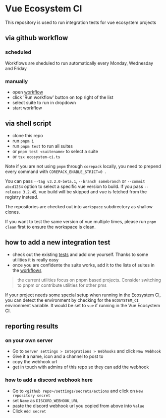 # Vue Ecosystem CI

This repository is used to run integration tests for vue ecosystem projects

## via github workflow

### scheduled

Workflows are sheduled to run automatically every Monday, Wednesday and Friday

### manually

- open [workflow](../../actions/workflows/ecosystem-ci-selected.yml)
- click 'Run workflow' button on top right of the list
- select suite to run in dropdown
- start workflow

## via shell script

- clone this repo
- run `pnpm i`
- run `pnpm test` to run all suites
- or `pnpm test <suitename>` to select a suite
- or `tsx ecosystem-ci.ts`

Note if you are not using `pnpm` through `corepack` locally, you need to prepend every command with `COREPACK_ENABLE_STRICT=0 `.

You can pass `--tag v3.2.0-beta.1`, `--branch somebranch` or `--commit abcd1234` option to select a specific vue version to build.
If you pass `--release 3.2.45`, vue build will be skipped and vue is fetched from the registry instead.

The repositories are checked out into `workspace` subdirectory as shallow clones.

If you want to test the same version of vue multiple times, please run `pnpm clean` first to ensure the workspace is clean.

## how to add a new integration test

- check out the existing [tests](./tests) and add one yourself. Thanks to some utilities it is really easy
- once you are confidente the suite works, add it to the lists of suites in the [workflows](../../actions/)

> the current utilities focus on pnpm based projects. Consider switching to pnpm or contribute utilities for other pms

If your project needs some special setup when running in the Ecosystem CI, you can detect the environment by checking for the `ECOSYSTEM_CI` environment variable. It would be set to `vue` if running in the Vue Ecosystem CI.

## reporting results

### on your own server

- Go to `Server settings > Integrations > Webhooks` and click `New Webhook`
- Give it a name, icon and a channel to post to
- copy the webhook url
- get in touch with admins of this repo so they can add the webhook

### how to add a discord webhook here

- Go to `<github repo>/settings/secrets/actions` and click on `New repository secret`
- set `Name` as `DISCORD_WEBHOOK_URL`
- paste the discord webhook url you copied from above into `Value`
- Click `Add secret`
